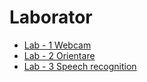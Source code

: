 # Laborator

- [Lab - 1 Webcam](https://progmobi.github.io/Laborator/lab-1/camera.html)
- [Lab - 2 Orientare](https://progmobi.github.io/Laborator/lab-2/orientare.html)
- [Lab - 3 Speech recognition](https://progmobi.github.io/Laborator/lab-3/speech.html)
